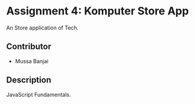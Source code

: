 # Assignment 4: Komputer Store App

An Store application of Tech.


## Contributor

- Mussa Banjai


## Description

JavaScript Fundamentals.